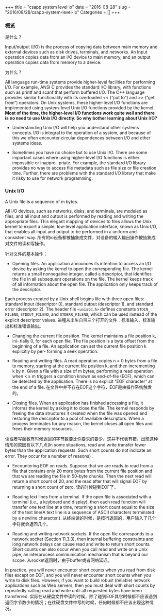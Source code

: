 +++
title = "csapp system level io"
date = "2016-08-28"
slug = "2016/08/28/csapp-system-level-io"
Categories = []
+++

### 概览

是什么？

Input/output (I/O) is the process of copying data between main memory and external devices such as disk drives, terminals, and networks. An input operation copies data from an I/O device to main memory, and an output operation copies data from memory to a device.

为什么？

All language run-time systems provide higher-level facilities for performing I/O. For example, ANSI C provides the standard I/O library, with functions such as printf and scanf that perform buffered I/O. The C++ language provides similar functionality with its overloaded << (“put to”) and >> (“get from”) operators. On Unix systems, these higher-level I/O functions are implemented using system-level Unix I/O functions provided by the kernel. **Most of the time, the higher-level I/O functions work quite well and there is no need to use Unix I/O directly. So why bother learning about Unix I/O?**

- Understanding Unix I/O will help you understand other systems concepts. I/O is integral to the operation of a system, and because of this we often encounter circular dependences between I/O and other systems ideas.

- Sometimes you have no choice but to use Unix I/O. There are some important cases where using higher-level I/O functions is either impossible or inappro- priate. For example, the standard I/O library provides no way to access file metadata such as file size or file creation time. Further, there are problems with the standard I/O library that make it risky to use for network programming.

### Unix I/O

A Unix file is a sequence of m bytes.

All I/O devices, such as networks, disks, and terminals, are modeled as files, and all input and output is performed by reading and writing the appropriate files. This elegant mapping of devices to files allows the Unix kernel to export a simple, low-level application interface, known as Unix I/O, that enables all input and output to be performed in a uniform and consistent way. 所有的io设备都被抽象成文件，对设备的输入输出操作被抽象成对文件的读和写操作。

针对文件的基本操作：

- Opening files. An application announces its intention to access an I/O device by asking the kernel to open the corresponding file. The kernel returns a small nonnegative integer, called a descriptor, that identifies the file in all subsequent operations on the file. The kernel keeps track of all information about the open file. The application only keeps track of the descriptor.

Each process created by a Unix shell begins life with three open files: standard input (descriptor 0), standard output (descriptor 1), and standard error (descriptor 2). The header file `<unistd.h>` defines constants `STDIN_ FILENO`, `STDOUT_FILENO`, and `STDERR_FILENO`, which can be used instead of the explicit descriptor values. 进程从出生自带三个打开的文件：标准输入、标准输出和标准错误输出。

- Changing the current file position. The kernel maintains a file position k, ini- tially 0, for each open file. The file position is a byte offset from the beginning of a file. An application can set the current file position k explicitly by per- forming a seek operation.

- Reading and writing files. A read operation copies n > 0 bytes from a file to memory, starting at the current file position k, and then incrementing k by n. Given a file with a size of m bytes, performing a read operation when k ≥ m triggers a condition known as end-of-file (EOF), which can be detected by the application. There is no explicit “EOF character” at the end of a file. 在文件中并不存在EOF这个字符，EOF是由操作系统触发的。

- Closing files. When an application has finished accessing a file, it informs the kernel by asking it to close the file. The kernel responds by freeing the data structures it created when the file was opened and restoring the descriptor to a pool of available descriptors. When a process terminates for any reason, the kernel closes all open files and frees their memory resources.

读或者写函数有时候返回的字节数要比你要求的要少，这并不代表有错，出现这种情形的原因有以下几点(In some situations, read and write transfer fewer bytes than the application requests. Such short counts do not indicate an error. They occur for a number of reasons)：

- Encountering EOF on reads. Suppose that we are ready to read from a file that contains only 20 more bytes from the current file position and that we are reading the file in 50-byte chunks. Then the next read will return a short count of 20, and the read after that will signal EOF by returning a short count of zero. 读的时候碰到EOF了。

- Reading text lines from a terminal. If the open file is associated with a terminal (i.e., a keyboard and display), then each read function will transfer one text line at a time, returning a short count equal to the size of the text line(A text line is a sequence of ASCII characters terminated by a newline character.). 从终端读的时候，是按行返回的，用户输入了几个字符就会返回几个。

- Reading and writing network sockets. If the open file corresponds to a network socket (Section 11.3.3), then internal buffering constraints and long network delays can cause read and write to return short counts. Short counts can also occur when you call read and write on a Unix pipe, an interprocess communication mechanism that is beyond our scope. 从socket返回时，由于buffer或者网络延迟。

In practice, you will never encounter short counts when you read from disk files except on EOF, and you will never encounter short counts when you write to disk files. However, if you want to build robust (reliable) network applications such as Web servers, then you must deal with short counts by repeatedly calling read and write until all requested bytes have been transferred. 实际在从硬盘文件中读的时候，除了碰到EOF其它时候都不应该遇到返回字节数少的情况；在往硬盘文件中写的时候，任何时候都不应该出现这种情况。

